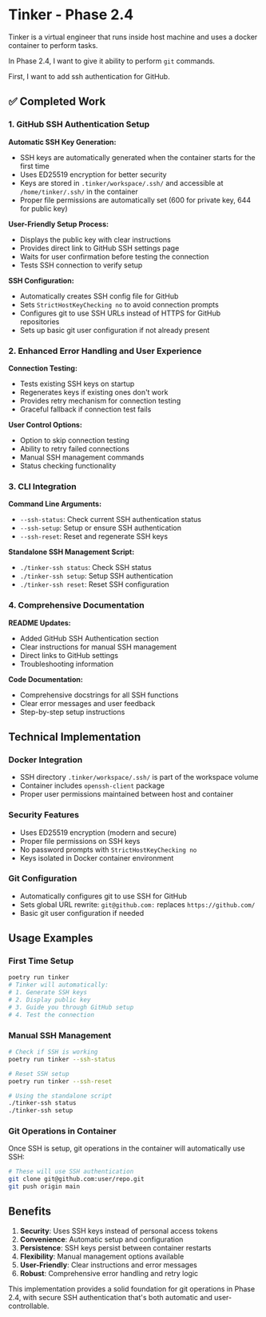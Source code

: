 # Tinker - Phase 2.4

Tinker is a virtual engineer that runs inside host machine and uses a docker container to perform tasks.

In Phase 2.4, I want to give it ability to perform `git` commands.

First, I want to add ssh authentication for GitHub.

## ✅ Completed Work

### 1. GitHub SSH Authentication Setup

**Automatic SSH Key Generation:**
- SSH keys are automatically generated when the container starts for the first time
- Uses ED25519 encryption for better security
- Keys are stored in `.tinker/workspace/.ssh/` and accessible at `/home/tinker/.ssh/` in the container
- Proper file permissions are automatically set (600 for private key, 644 for public key)

**User-Friendly Setup Process:**
- Displays the public key with clear instructions
- Provides direct link to GitHub SSH settings page
- Waits for user confirmation before testing the connection
- Tests SSH connection to verify setup

**SSH Configuration:**
- Automatically creates SSH config file for GitHub
- Sets `StrictHostKeyChecking no` to avoid connection prompts
- Configures git to use SSH URLs instead of HTTPS for GitHub repositories
- Sets up basic git user configuration if not already present

### 2. Enhanced Error Handling and User Experience

**Connection Testing:**
- Tests existing SSH keys on startup
- Regenerates keys if existing ones don't work
- Provides retry mechanism for connection testing
- Graceful fallback if connection test fails

**User Control Options:**
- Option to skip connection testing
- Ability to retry failed connections
- Manual SSH management commands
- Status checking functionality

### 3. CLI Integration

**Command Line Arguments:**
- `--ssh-status`: Check current SSH authentication status
- `--ssh-setup`: Setup or ensure SSH authentication
- `--ssh-reset`: Reset and regenerate SSH keys

**Standalone SSH Management Script:**
- `./tinker-ssh status`: Check SSH status
- `./tinker-ssh setup`: Setup SSH authentication  
- `./tinker-ssh reset`: Reset SSH configuration

### 4. Comprehensive Documentation

**README Updates:**
- Added GitHub SSH Authentication section
- Clear instructions for manual SSH management
- Direct links to GitHub settings
- Troubleshooting information

**Code Documentation:**
- Comprehensive docstrings for all SSH functions
- Clear error messages and user feedback
- Step-by-step setup instructions

## Technical Implementation

### Docker Integration
- SSH directory `.tinker/workspace/.ssh/` is part of the workspace volume
- Container includes `openssh-client` package
- Proper user permissions maintained between host and container

### Security Features
- Uses ED25519 encryption (modern and secure)
- Proper file permissions on SSH keys
- No password prompts with `StrictHostKeyChecking no`
- Keys isolated in Docker container environment

### Git Configuration
- Automatically configures git to use SSH for GitHub
- Sets global URL rewrite: `git@github.com:` replaces `https://github.com/`
- Basic git user configuration if needed

## Usage Examples

### First Time Setup
```bash
poetry run tinker
# Tinker will automatically:
# 1. Generate SSH keys
# 2. Display public key
# 3. Guide you through GitHub setup
# 4. Test the connection
```

### Manual SSH Management
```bash
# Check if SSH is working
poetry run tinker --ssh-status

# Reset SSH setup
poetry run tinker --ssh-reset

# Using the standalone script
./tinker-ssh status
./tinker-ssh setup
```

### Git Operations in Container
Once SSH is setup, git operations in the container will automatically use SSH:
```bash
# These will use SSH authentication
git clone git@github.com:user/repo.git
git push origin main
```

## Benefits

1. **Security**: Uses SSH keys instead of personal access tokens
2. **Convenience**: Automatic setup and configuration  
3. **Persistence**: SSH keys persist between container restarts
4. **Flexibility**: Manual management options available
5. **User-Friendly**: Clear instructions and error messages
6. **Robust**: Comprehensive error handling and retry logic

This implementation provides a solid foundation for git operations in Phase 2.4, with secure SSH authentication that's both automatic and user-controllable.